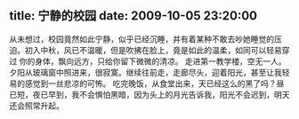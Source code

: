 title: 宁静的校园
date: 2009-10-05 23:20:00
---

从未想过，校园竟然如此宁静，似乎已经沉睡，并有着某种不敢去吵她睡觉的压迫。初入中秋，风已不温暖，但是吹拂在脸上，竟是如此的温柔，如同可以轻易穿过 你的身体，飘向远方，只给你留下微微的清凉。 走进第一教学楼，空无一人。夕阳从玻璃窗中照进来，很寂寞。继续往前走，走廊尽头，迎着阳光，甚至让我轻易的感觉到一丝悲凉的可怖。 吃完晚饭，从食堂出来，天已经这么的黑了吗？昼已短，夜已早到，我不会惧怕黑暗，因为头上的月光告诉我，阳光不会迟到，明天还会照常升起。